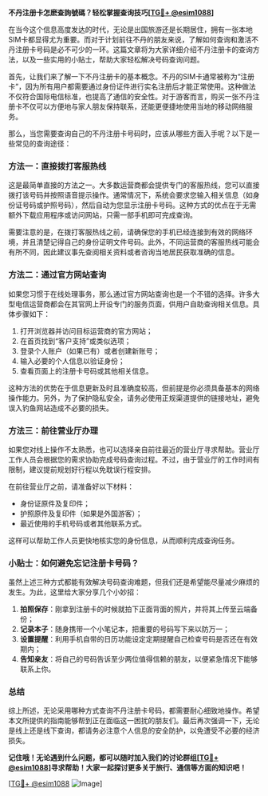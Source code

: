 **不丹注册卡怎麽查詢號碼？轻松掌握查询技巧[[TG💪+ @esim1088](https://t.me/s/esim1088)]**

在当今这个信息高度发达的时代，无论是出国旅游还是长期居住，拥有一张本地SIM卡都显得尤为重要。而对于计划前往不丹的朋友来说，了解如何查询和激活不丹注册卡号码是必不可少的一环。这篇文章将为大家详细介绍不丹注册卡的查询方法，以及一些实用的小贴士，帮助大家轻松解决号码查询问题。

首先，让我们来了解一下不丹注册卡的基本概念。不丹的SIM卡通常被称为“注册卡”，因为所有用户都需要通过身份证件进行实名注册后才能正常使用。这种做法不仅符合国际电信标准，也提高了通信的安全性。对于游客而言，购买一张不丹注册卡不仅可以方便地与家人朋友保持联系，还能更便捷地使用当地的移动网络服务。

那么，当您需要查询自己的不丹注册卡号码时，应该从哪些方面入手呢？以下是一些常见的查询途径：

### 方法一：直接拨打客服热线

这是最简单直接的方法之一。大多数运营商都会提供专门的客服热线，您可以直接拨打该号码并按照语音提示操作。通常情况下，系统会要求您输入相关信息（如身份证号码或护照号码），然后自动为您显示注册卡号码。这种方式的优点在于无需额外下载应用程序或访问网站，只需一部手机即可完成查询。

需要注意的是，在拨打客服热线之前，请确保您的手机已经连接到有效的网络环境，并且清楚记得自己的身份证明文件号码。此外，不同运营商的客服热线可能会有所不同，因此建议事先查阅相关资料或者咨询当地居民获取准确的信息。

### 方法二：通过官方网站查询

如果您习惯于在线处理事务，那么通过官方网站查询也是一个不错的选择。许多大型电信运营商都会在其官网上开设专门的服务页面，供用户自助查询相关信息。具体步骤如下：

1. 打开浏览器并访问目标运营商的官方网站；
2. 在首页找到“客户支持”或类似选项；
3. 登录个人账户（如果已有）或者创建新账号；
4. 输入必要的个人信息以验证身份；
5. 查看页面上的注册卡号码或其他相关信息。

这种方法的优势在于信息更新及时且准确度较高，但前提是你必须具备基本的网络操作能力。另外，为了保护隐私安全，请务必使用正规渠道提供的链接地址，避免误入钓鱼网站造成不必要的损失。

### 方法三：前往营业厅办理

如果您对线上操作不太熟悉，也可以选择亲自前往最近的营业厅寻求帮助。营业厅工作人员会根据您的需求协助完成号码查询过程。不过，由于营业厅的工作时间有限制，建议提前规划好行程以免耽误行程安排。

在前往营业厅之前，请准备好以下材料：
- 身份证原件及复印件；
- 护照原件及复印件（如果是外国游客）；
- 最近使用的手机号码或者其他联系方式。

这样可以帮助工作人员更快地核实您的身份信息，从而顺利完成查询任务。

### 小贴士：如何避免忘记注册卡号码？

虽然上述三种方式都能有效解决号码查询难题，但我们还是希望能尽量减少麻烦的发生。为此，这里给大家分享几个小妙招：

1. **拍照保存**：刚拿到注册卡的时候就拍下正面背面的照片，并将其上传至云端备份；
2. **记录本子**：随身携带一个小笔记本，把重要的号码写下来以防万一；
3. **设置提醒**：利用手机自带的日历功能设定定期提醒自己检查号码是否还在有效期内；
4. **告知亲友**：将自己的号码告诉至少两位值得信赖的朋友，以便紧急情况下能够联系上你。

### 总结

综上所述，无论采用哪种方式查询不丹注册卡号码，都需要耐心细致地操作。希望本文所提供的指南能够帮到正在面临这一困扰的朋友们。最后再次强调一下，无论是线上还是线下查询，都请务必注意个人信息的安全防护，以免遭受不必要的经济损失。

**记住哦！无论遇到什么问题，都可以随时加入我们的讨论群组[[TG💪+ @esim1088](https://t.me/s/esim1088)]寻求帮助！大家一起探讨更多关于旅行、通信等方面的知识吧！**

[[TG💪+ @esim1088](https://t.me/s/esim1088) ![Image](https://i.postimg.cc/4NQfJmqS/Snipaste-2025-05-13-00-14-12.png)]